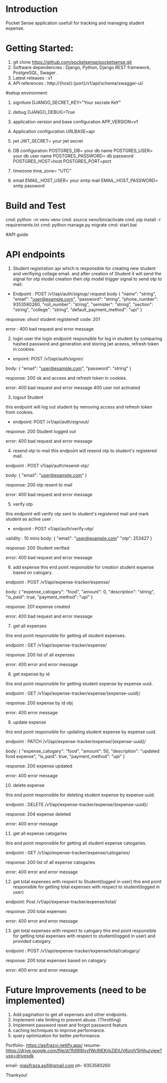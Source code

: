# Introduction
Pocket Sense application usefull for tracking and managing student expense. 

# Getting Started:

1. git clone https://github.com/pocketsense/pocketsense.git
2. Software dependencies : Django, Python, Django REST framework, PostgreSQL, Swager .
3. Latest releases : v1
4. API references : http://{host}:{port}/v1/api/schema/swagger-ui/

#setup environment:
1. signiture
DJANGO_SECRET_KEY="Your secrate KeY"
2. debug 
DJANGO_DEBUG=True

3. application version and base configuration
APP_VERSION=v1
4. Application configuration
URLBASE=api

5. jwt 
JWT_SECRET= your jwt secret

6. DB configuration
POSTGRES_DB= your db name
POSTGRES_USER= your db user name
POSTGRES_PASSWORD= db password
POSTGRES_HOST=host
POSTGRES_PORT=port

7. timezone
time_zone= "UTC"

8. email 
EMAIL_HOST_USER= your smtp mail
EMAIL_HOST_PASSWORD= smtp password

# Build and Test
cmd: python -m venv venv 
cmd: source venv/bin/activate
cmd: pip install -r requirements.txt
cmd: python manage.py migrate
cmd: start.bat

#API guide

# API endpoints
1. Student registration api which is responsible for creating new student and verifiying collage email. and after creation of Student it will send the signal for otp model creation then otp model trigger signal to send otp to mail.

- Endpoint : POST /v1/api/auth/signup/
request body
{
  "name": "string",
  "email": "user@example.com",
  "password": "string",
  "phone_number": 9353580260,
  "roll_number": "string",
  "semister": "string",
  "section": "string",
  "college": "string",
  "default_payment_method": "upi"
}

response:
 ohoo! student registered! code: 201

error :
400 bad request and error message

2. login user
the login endpoint responsible for log in student by comparing hashed password and generation and storing jwt aceess, refresh token in cookies.

- enpoint: POST /v1/api/auth/signin/

body:
{
    "email": "user@example.com",
    "password": "string"
}

response:
200 ok and access and refresh token in cookies.

error:
400 bad request and error message
400 user not activated

3. logout Student

this endpoint will log out student by removing access and refresh token from cookies.

- endpoint: POST /v1/api/auth/signout/

response:
200 Student logged out

error:
400 bad request and error message

4. resend otp to mail
this endpoint will resend otp to student's registered mail.

endpoint : POST v1/api/auth/resend-otp/

body:
{
    "email": "user@example.com"
}

response:
200 otp resent to mail

error:
400 bad request and error message

5. verify otp

this endpoint will verify otp sent to student's registered mail and mark student as active user .

- endpoint : POST v1/api/auth/verify-otp/

validity : 10 mins
body:
{
    "email": "user@example.com"
    "otp": 253427
}

response:
200 Student verified

error:
400 bad request and error message

6. add expense
this end point responsible for creation student expense based on catogary.

endpoint : POST /v1/api/expense-tracker/expense/

body:
{
  "expense_catogary": "food",
  "amount": 0,
  "description": "string",
  "is_paid": true,
  "payment_method": "upi"
}

response:
201 expense created

error:
400 bad request and error message

7. get all expenses

this end point responsible for getting all student expenses.

endpoint : GET /v1/api/expense-tracker/expense/

response:
200 list of all expenses

error:
400 error and error message

8. get expense by id

this end point responsible for getting student expense by expense uuid.

endpoint : GET /v1/api/expense-tracker/expense/{expense-uuid}/

response:
200 expense by id obj

error:
400 error message

9. update expense

this end point responsible for updating student expense by expense uuid.

endpoint : PATCH /v1/api/expense-tracker/expense/{expense-uuid}/

body:
{
  "expense_catogary": "food",
  "amount": 50,
  "description": "updated food expense",
  "is_paid": true,
  "payment_method": "upi"
}

response:
200 expense updated

error:
400 error message

10. delete expense

this end point responsible for deleting student expense by expense uuid.

endpoint : DELETE /v1/api/expense-tracker/expense/{expense-uuid}/

response:
204 expense deleted

error:
400 error message

11. get all expense catogaries

this end point responsible for getting all student expense catogaries.

endpoint : GET /v1/api/expense-tracker/expense/catogaries/

response:
200 list of all expense catogaries

error:
400 error and error message

12. get total expenses with respect to Student(logged in user)
this end point responsible for getting total expenses with respect to student(logged in user)

endpoint: Post /v1/api/expense-tracker/expense/total/

response:
200 total expenses

error:
400 error and error message

13. get total expenses with respect to catogary
this end point responsible for getting total expenses with respect to student(logged in user) and provided catogary

endpoint : POST /v1/api/expense-tracker/expense/total/catogary/

response:
200 total expenses based on catogary

error:
400 error and error message


# Future Improvements (need to be implemented)
1. Add pagination to get all expenses and other endpoints.
2. Implement rate limiting to prevent abuse. (Throttling)
3. Implement password reset and forgot password feature.
4. caching techniques to improve performance.
5. query optimization for better performance.

Portfolio- https://asifrazvi.netlify.app/
resume- https://drive.google.com/file/d/1fdW8IvyfWc6tEKrbZiEtUV6zolV5Hihu/view?usp=drivesdk

email- masifraza.asif@gmail.com
ph- 9353580260

Thankyou!

